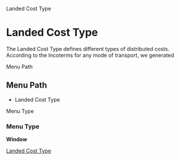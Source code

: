 
Landed Cost Type
# Landed Cost Type


The Landed Cost Type defines different types of distributed costs.
              According to the Incoterms for any mode of transport, we generated

Menu Path
## Menu Path



- Landed Cost Type

Menu Type
### Menu Type

**Window**


[Landed Cost Type](../../window-landed-cost-type.md)